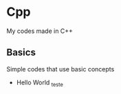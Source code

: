 # **Cpp**
My codes made in C++
## Basics
Simple codes that use basic concepts
- Hello World
<sub>teste</sub>
